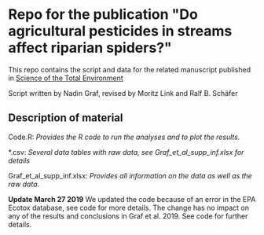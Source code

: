 Repo for the publication "Do agricultural pesticides in streams affect riparian spiders?"
====================================================================================================================

This repo contains the script and data for the related manuscript published in [Science of the Total Environment](https://www.sciencedirect.com/science/article/pii/S004896971835263X?via%3Dihub)

Script written by Nadin Graf, revised by Moritz Link and Ralf B. Schäfer
  
## Description of material ##

Code.R:			 *Provides the R code to run the analyses and to plot the results.* 

*.csv:				*Several data tables with raw data, see Graf_et_al_supp_inf.xlsx for details*  

Graf_et_al_supp_inf.xlsx:			 *Provides all information on the data as well as the raw data.* 

**Update March 27 2019**
We updated the code because of an error in the EPA Ecotox database, see code for more details.
The change has no impact on any of the results and conclusions in Graf et al. 2019. See 
code for further details.